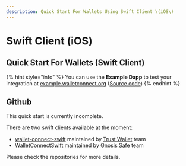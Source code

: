 ```yaml
---
description: Quick Start For Wallets Using Swift Client \(iOS\)
---
```


# Swift Client (iOS)

## Quick Start For Wallets (Swift Client)

{% hint style="info" %}
You can use the **Example Dapp** to test your integration at [example.walletconnect.org](https://example.walletconnect.org) \([Source code](https://github.com/WalletConnect/walletconnect-example-dapp)\)
{% endhint %}

## Github

This quick start is currently incomplete.

There are two swift clients available at the moment:

* [wallet-connect-swift](https://github.com/WalletConnect/wallet-connect-swift) maintained by [Trust Wallet](https://trustwallet.com) team
* [WalletConnectSwift](https://github.com/WalletConnect/WalletConnectSwift) maintained by [Gnosis Safe](https://gnosis-safe.io) team

Please check the repositories for more details.

